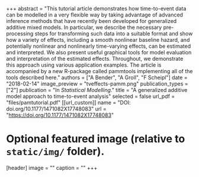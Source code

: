 
+++
abstract = "This tutorial article demonstrates how time-to-event data can be modelled in a very flexible way by taking advantage of advanced inference methods that have recently been developed for generalized additive mixed models. In particular, we describe the necessary pre-processing steps for transforming such data into a suitable format and show how a variety of effects, including a smooth nonlinear baseline hazard, and potentially nonlinear and nonlinearly time-varying effects, can be estimated and interpreted. We also present useful graphical tools for model evaluation and interpretation of the estimated effects. Throughout, we demonstrate this approach using various application examples. The article is accompanied by a new R-package called pammtools implementing all of the tools described here."
authors = ["A Bender", "A Groll", "F Scheipl"]
date = "2018-02-14"
image_preview = "tveffects-pamm.png"
publication_types = ["2"]
publication = "In *Statistical Modelling*."
title = "A generalized additive model approach to time-to-event analysis"
selected = false
url_pdf = "files/pamtutorial.pdf"
[[url_custom]]
name = "DOI: doi.org/10.1177/1471082X17748083"
url = "https://doi.org/10.1177/1471082X17748083"




# Optional featured image (relative to `static/img/` folder).
[header]
image = ""
caption = ""
+++
